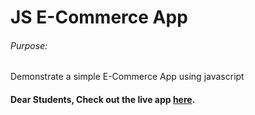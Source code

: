 # JS E-Commerce App

###### Purpose:
   Demonstrate a simple E-Commerce App using javascript

#### Dear Students, Check out the live app [here](https://ram-brs.github.io/ecommerce/).
